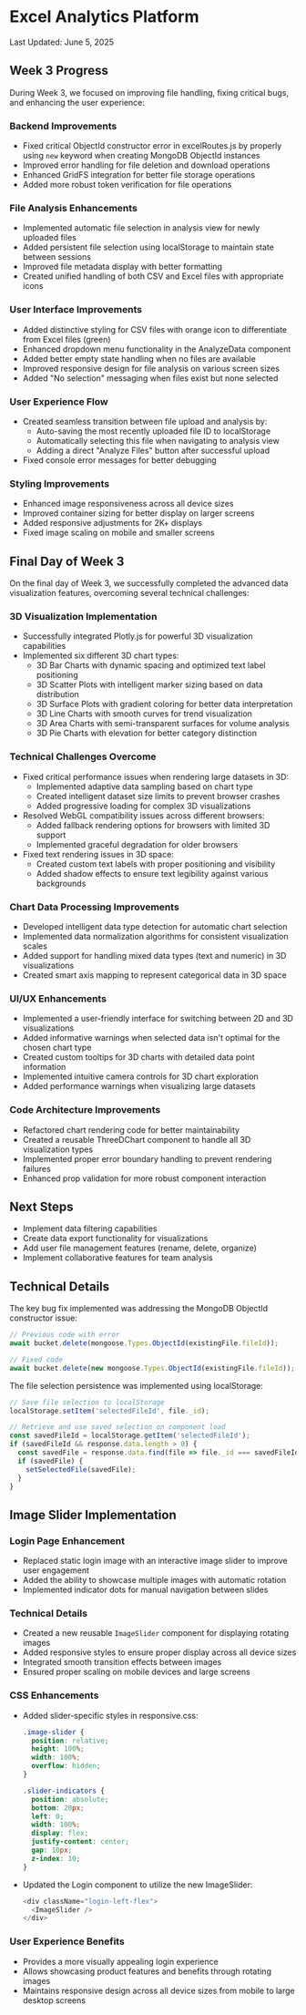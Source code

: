 # Excel Analytics Platform

Last Updated: June 5, 2025

## Week 3 Progress

During Week 3, we focused on improving file handling, fixing critical bugs, and enhancing the user experience:

### Backend Improvements
- Fixed critical ObjectId constructor error in excelRoutes.js by properly using `new` keyword when creating MongoDB ObjectId instances
- Improved error handling for file deletion and download operations
- Enhanced GridFS integration for better file storage operations
- Added more robust token verification for file operations

### File Analysis Enhancements
- Implemented automatic file selection in analysis view for newly uploaded files
- Added persistent file selection using localStorage to maintain state between sessions
- Improved file metadata display with better formatting
- Created unified handling of both CSV and Excel files with appropriate icons

### User Interface Improvements
- Added distinctive styling for CSV files with orange icon to differentiate from Excel files (green)
- Enhanced dropdown menu functionality in the AnalyzeData component
- Added better empty state handling when no files are available
- Improved responsive design for file analysis on various screen sizes
- Added "No selection" messaging when files exist but none selected

### User Experience Flow
- Created seamless transition between file upload and analysis by:
  - Auto-saving the most recently uploaded file ID to localStorage
  - Automatically selecting this file when navigating to analysis view
  - Adding a direct "Analyze Files" button after successful upload
- Fixed console error messages for better debugging

### Styling Improvements
- Enhanced image responsiveness across all device sizes
- Improved container sizing for better display on larger screens
- Added responsive adjustments for 2K+ displays
- Fixed image scaling on mobile and smaller screens

## Final Day of Week 3

On the final day of Week 3, we successfully completed the advanced data visualization features, overcoming several technical challenges:

### 3D Visualization Implementation
- Successfully integrated Plotly.js for powerful 3D visualization capabilities
- Implemented six different 3D chart types:
  - 3D Bar Charts with dynamic spacing and optimized text label positioning
  - 3D Scatter Plots with intelligent marker sizing based on data distribution
  - 3D Surface Plots with gradient coloring for better data interpretation
  - 3D Line Charts with smooth curves for trend visualization
  - 3D Area Charts with semi-transparent surfaces for volume analysis
  - 3D Pie Charts with elevation for better category distinction

### Technical Challenges Overcome
- Fixed critical performance issues when rendering large datasets in 3D:
  - Implemented adaptive data sampling based on chart type
  - Created intelligent dataset size limits to prevent browser crashes
  - Added progressive loading for complex 3D visualizations
- Resolved WebGL compatibility issues across different browsers:
  - Added fallback rendering options for browsers with limited 3D support
  - Implemented graceful degradation for older browsers
- Fixed text rendering issues in 3D space:
  - Created custom text labels with proper positioning and visibility
  - Added shadow effects to ensure text legibility against various backgrounds

### Chart Data Processing Improvements
- Developed intelligent data type detection for automatic chart selection
- Implemented data normalization algorithms for consistent visualization scales
- Added support for handling mixed data types (text and numeric) in 3D visualizations
- Created smart axis mapping to represent categorical data in 3D space

### UI/UX Enhancements
- Implemented a user-friendly interface for switching between 2D and 3D visualizations
- Added informative warnings when selected data isn't optimal for the chosen chart type
- Created custom tooltips for 3D charts with detailed data point information
- Implemented intuitive camera controls for 3D chart exploration
- Added performance warnings when visualizing large datasets

### Code Architecture Improvements
- Refactored chart rendering code for better maintainability
- Created a reusable ThreeDChart component to handle all 3D visualization types
- Implemented proper error boundary handling to prevent rendering failures
- Enhanced prop validation for more robust component interaction

## Next Steps
- Implement data filtering capabilities
- Create data export functionality for visualizations
- Add user file management features (rename, delete, organize)
- Implement collaborative features for team analysis

## Technical Details

The key bug fix implemented was addressing the MongoDB ObjectId constructor issue:

```javascript
// Previous code with error
await bucket.delete(mongoose.Types.ObjectId(existingFile.fileId));

// Fixed code
await bucket.delete(new mongoose.Types.ObjectId(existingFile.fileId));
```

The file selection persistence was implemented using localStorage:

```javascript
// Save file selection to localStorage
localStorage.setItem('selectedFileId', file._id);

// Retrieve and use saved selection on component load
const savedFileId = localStorage.getItem('selectedFileId');
if (savedFileId && response.data.length > 0) {
  const savedFile = response.data.find(file => file._id === savedFileId);
  if (savedFile) {
    setSelectedFile(savedFile);
  }
}
```

## Image Slider Implementation

### Login Page Enhancement
- Replaced static login image with an interactive image slider to improve user engagement
- Added the ability to showcase multiple images with automatic rotation
- Implemented indicator dots for manual navigation between slides

### Technical Details
- Created a new reusable `ImageSlider` component for displaying rotating images
- Added responsive styles to ensure proper display across all device sizes
- Integrated smooth transition effects between images
- Ensured proper scaling on mobile devices and large screens

### CSS Enhancements
- Added slider-specific styles in responsive.css:
  ```css
  .image-slider {
    position: relative;
    height: 100%;
    width: 100%;
    overflow: hidden;
  }

  .slider-indicators {
    position: absolute;
    bottom: 20px;
    left: 0;
    width: 100%;
    display: flex;
    justify-content: center;
    gap: 10px;
    z-index: 10;
  }
  ```

- Updated the Login component to utilize the new ImageSlider:
  ```javascript
  <div className="login-left-flex">
    <ImageSlider />
  </div>
  ```

### User Experience Benefits
- Provides a more visually appealing login experience
- Allows showcasing product features and benefits through rotating images
- Maintains responsive design across all device sizes from mobile to large desktop screens
